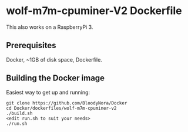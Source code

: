 # wolf-m7m-cpuminer-V2 Dockerfile

This also works on a RaspberryPi 3.

## Prerequisites

Docker, ~1GB of disk space, Dockerfile.


## Building the Docker image

Easiest way to get up and running:

```
git clone https://github.com/BloodyNora/Docker
cd Docker/dockerfiles/wolf-m7m-cpuminer-v2
./build.sh
<edit run.sh to suit your needs>
./run.sh
```
